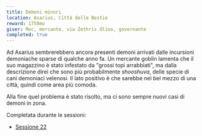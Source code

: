 ```yaml
---
title: Demoni minori
location: Asarius, Città delle Bestie  
reward: 1750mo
giver: Moc, mercante, via Zethris Olios, governante
completed: true
---
```

<div class="dialogue">
    <div class="icon chestibor"></div>
    <p>Ad Asarius sembrerebbero ancora presenti demoni arrivati dalle incursioni demoniache sparse di qualche anno fa. Un mercante goblin lamenta che il suo magazzino è stato infestato da "grossi topi arrabbiati", ma dalla descrizione direi che sono più probabilmente <em>shooshuva</em>, delle specie di cani demoniaci velenosi. Il lato positivo è che sarebbe nel bel mezzo di una città, quindi come area più comoda.</p>
    <p>Alla fine quel problema è stato risolto, ma ci sono sempre nuovi casi di demoni in zona.</p>
</div>

Completata durante le sessioni:
- [Sessione 22]({{site.baseurl}}/xho/sessioni#sessione-22-cyber-vs-demon)
